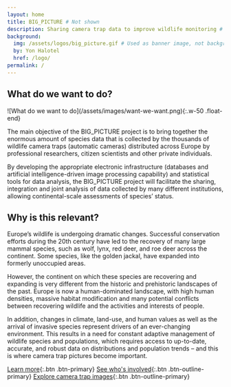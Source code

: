 ```yaml
---
layout: home
title: BIG_PICTURE # Not shown
description: Sharing camera trap data to improve wildlife monitoring # Used for metadata, not shown
background:
  img: /assets/logos/big_picture.gif # Used as banner image, not background
  by: Yon Halotel
  href: /logo/
permalink: /
---
```


## What do we want to do?

<div markdown="1" class="clearfix">
![What do we want to do](/assets/images/want-we-want.png){:.w-50 .float-end}

The main objective of the BIG_PICTURE project is to bring together the enormous amount of species data that is collected by the thousands of wildlife camera traps (automatic cameras) distributed across Europe by professional researchers, citizen scientists and other private individuals.

By developing the appropriate electronic infrastructure (databases and artificial intelligence-driven image processing capability) and statistical tools for data analysis, the BIG_PICTURE project will facilitate the sharing, integration and joint analysis of data collected by many different institutions, allowing continental-scale assessments of species’ status.
</div>

## Why is this relevant?

Europe’s wildlife is undergoing dramatic changes. Successful conservation efforts during the 20th century have led to the recovery of many large mammal species, such as wolf, lynx, red deer, and roe deer across the continent. Some species, like the golden jackal, have expanded into formerly unoccupied areas.

However, the continent on which these species are recovering and expanding is very different from the historic and prehistoric landscapes of the past. Europe is now a human-dominated landscape, with high human densities, massive habitat modification and many potential conflicts between recovering wildlife and the activities and interests of people.

In addition, changes in climate, land-use, and human values as well as the arrival of invasive species represent drivers of an ever-changing environment. This results in a need for constant adaptive management of wildlife species and populations, which requires access to up-to-date, accurate, and robust data on distributions and population trends – and this is where camera trap pictures become important.

[Learn more](/about/){:.btn .btn-primary}
[See who's involved](/partners/){:.btn .btn-outline-primary}
[Explore camera trap images](/gallery/){:.btn .btn-outline-primary}
